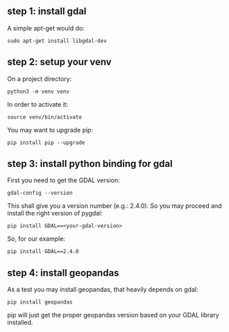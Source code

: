 ## step 1: install gdal

A simple apt-get would do:

    sudo apt-get install libgdal-dev

## step 2: setup your venv

On a project directory:

    python3 -m venv venv

In order to activate it:

    source venv/bin/activate

You may want to upgrade pip:

    pip install pip --upgrade

## step 3: install python binding for gdal

First you need to get the GDAL version:

    gdal-config --version

This shall give you a version number (e.g.: 2.4.0). So you may proceed and install the right version of pygdal:

    pip install GDAL==<your-gdal-version>

So, for our example:

    pip install GDAL==2.4.0

## step 4: install geopandas

As a test you may install geopandas, that heavily depends on gdal:

    pip install geopandas

pip will just get the proper geopandas version based on your GDAL library installed. 
